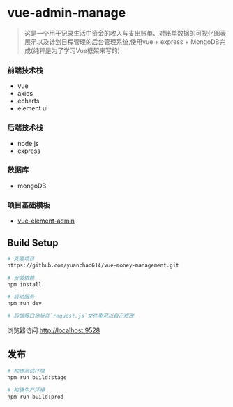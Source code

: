 # vue-admin-manage

> 这是一个用于记录生活中资金的收入与支出账单、对账单数据的可视化图表展示以及计划日程管理的后台管理系统,使用vue + express + MongoDB完成(纯粹是为了学习Vue框架来写的)

### 前端技术栈
* vue
* axios
* echarts
* element ui

### 后端技术栈
* node.js
* express

### 数据库

* mongoDB


### 项目基础模板

- [vue-element-admin](https://github.com/PanJiaChen/vue-element-admin)

## Build Setup

```bash
# 克隆项目
https://github.com/yuanchao614/vue-money-management.git

# 安装依赖
npm install

# 启动服务
npm run dev

# 后端接口地址在`request.js`文件里可以自己修改
```

浏览器访问 [http://localhost:9528](http://localhost:9528)

## 发布

```bash
# 构建测试环境
npm run build:stage

# 构建生产环境
npm run build:prod
```
